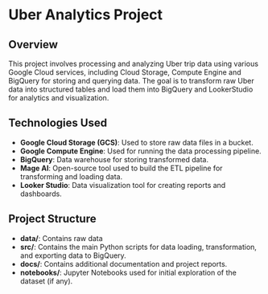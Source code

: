# Uber Analytics Project

## Overview

This project involves processing and analyzing Uber trip data using various Google Cloud services, including Cloud Storage, Compute Engine and BigQuery for storing and querying data. The goal is to transform raw Uber data into structured tables and load them into BigQuery and LookerStudio for analytics and visualization.

## Technologies Used

- **Google Cloud Storage (GCS)**: Used to store raw data files in a bucket.
- **Google Compute Engine**: Used for running the data processing pipeline.
- **BigQuery**: Data warehouse for storing transformed data.
- **Mage AI**: Open-source tool used to build the ETL pipeline for transforming and loading data.
- **Looker Studio**: Data visualization tool for creating reports and dashboards.

## Project Structure

- **data/**: Contains raw data
- **src/**: Contains the main Python scripts for data loading, transformation, and exporting data to BigQuery.
- **docs/**: Contains additional documentation and project reports.
- **notebooks/**: Jupyter Notebooks used for initial exploration of the dataset (if any).
